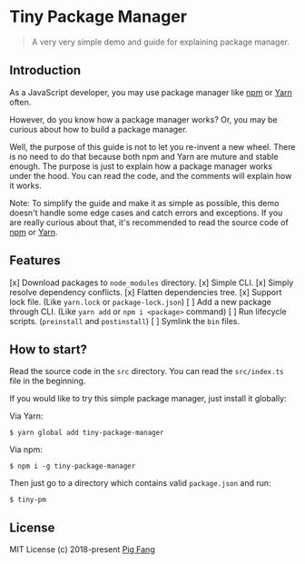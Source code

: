 # Tiny Package Manager

> A very very simple demo and guide for explaining package manager.

## Introduction

As a JavaScript developer, you may use package manager like [npm](https://www.npmjs.com/) or [Yarn](https://yarnpkg.com/)
often.

However, do you know how a package manager works? Or, you may be curious about how to build a package manager.

Well, the purpose of this guide is not to let you re-invent a new wheel.
There is no need to do that because both npm and Yarn are muture and stable enough.
The purpose is just to explain how a package manager works under the hood.
You can read the code, and the comments will explain how it works.

Note: To simplify the guide and make it as simple as possible,
this demo doesn't handle some edge cases and catch errors and exceptions.
If you are really curious about that,
it's recommended to read the source code of [npm](https://github.com/npm/npm) or [Yarn](https://github.com/yarnpkg/yarn).

## Features

[x] Download packages to `node_modules` directory.
[x] Simple CLI.
[x] Simply resolve dependency conflicts.
[x] Flatten dependencies tree.
[x] Support lock file. (Like `yarn.lock` or `package-lock.json`)
[ ] Add a new package through CLI. (Like `yarn add` or `npm i <package>` command)
[ ] Run lifecycle scripts. (`preinstall` and `postinstall`)
[ ] Symlink the `bin` files.

## How to start?

Read the source code in the `src` directory.
You can read the `src/index.ts` file in the beginning.

If you would like to try this simple package manager,
just install it globally:

Via Yarn:

```
$ yarn global add tiny-package-manager
```

Via npm:

```
$ npm i -g tiny-package-manager
```

Then just go to a directory which contains valid `package.json` and run:

```
$ tiny-pm
```

## License

MIT License (c) 2018-present [Pig Fang](https://gplane.win/)
